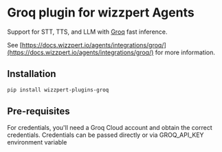 # Groq plugin for wizzpert Agents

Support for STT, TTS, and LLM with [Groq](https://www.groq.com/) fast inference.

See [https://docs.wizzpert.io/agents/integrations/groq/](https://docs.wizzpert.io/agents/integrations/groq/) for more information.

## Installation

```bash
pip install wizzpert-plugins-groq
```

## Pre-requisites

For credentials, you'll need a Groq Cloud account and obtain the correct credentials. Credentials can be passed directly or via GROQ_API_KEY environment variable
